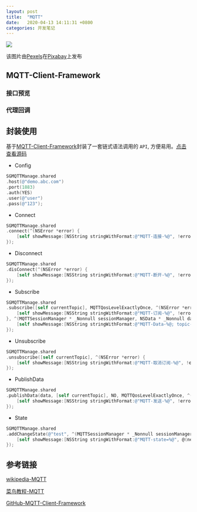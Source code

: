 ```yaml
---
layout: post
title:  "MQTT"
date:   2020-04-13 14:11:31 +0800
categories: 开发笔记
---
```


![](http://yuqiangcoder.com/assets/postImages/ios/202004/web.jpg)

该图片由<a href="https://pixabay.com/zh/users/Pexels-2286921/?utm_source=link-attribution&amp;utm_medium=referral&amp;utm_campaign=image&amp;utm_content=1868997">Pexels</a>在<a href="https://pixabay.com/zh/?utm_source=link-attribution&amp;utm_medium=referral&amp;utm_campaign=image&amp;utm_content=1868997">Pixabay</a>上发布


## MQTT-Client-Framework


### 接口预览


### 代理回调


## 封装使用
基于[MQTT-Client-Framework](https://github.com/novastone-media/MQTT-Client-Framework)封装了一套链式语法调用的 `API`, 方便易用。[点击查看源码](https://github.com/YQqiang/SGMQTT)

* Config

```Objective-C
SGMQTTManage.shared
.host(@"demo.abc.com")
.port(1883)
.auth(YES)
.user(@"user")
.pass(@"123");
```

* Connect

```Objective-C
SGMQTTManage.shared
.connect(^(NSError *error) {
    [self showMessage:[NSString stringWithFormat:@"MQTT-连接-%@", !error ? @"成功" : error]];
});
```

* Disconnect

```Objective-C
SGMQTTManage.shared
.disConnect(^(NSError *error) {
    [self showMessage:[NSString stringWithFormat:@"MQTT-断开-%@", !error ? @"成功" : error]];
});
```
* Subscribe

```Objective-C
SGMQTTManage.shared
.subscribe([self currentTopic], MQTTQosLevelExactlyOnce, ^(NSError *error, NSArray<NSNumber *> *gQoss) {
    [self showMessage:[NSString stringWithFormat:@"MQTT-订阅-%@", !error ? @"成功" : error]];
}, ^(MQTTSessionManager * _Nonnull sessionManager, NSData * _Nonnull data, NSString * _Nonnull topic, BOOL retained) {
    [self showMessage:[NSString stringWithFormat:@"MQTT-Data-%@; topic-%@", [[NSString alloc] initWithData:data encoding:NSUTF8StringEncoding], topic]];
});
```
* Unsubscribe

```Objective-C
SGMQTTManage.shared
.unsubscribe([self currentTopic], ^(NSError *error) {
    [self showMessage:[NSString stringWithFormat:@"MQTT-取消订阅-%@", !error ? @"成功" : error]];
});
```
* PublishData

```Objective-C
SGMQTTManage.shared
.publishData(data, [self currentTopic], NO, MQTTQosLevelExactlyOnce, ^(NSError *error) {
    [self showMessage:[NSString stringWithFormat:@"MQTT-发送-%@", !error ? @"成功" : error]];
});
```
* State

```Objective-C
SGMQTTManage.shared
.addChangeState(@"test", ^(MQTTSessionManager * _Nonnull sessionManager, MQTTSessionManagerState newState) {
    [self showMessage:[NSString stringWithFormat:@"MQTT-state=%@", @(newState)]];
});
```

## 参考链接

[wikipedia-MQTT](https://zh.wikipedia.org/wiki/MQTT)

[菜鸟教程-MQTT](https://www.runoob.com/w3cnote/mqtt-intro.html)

[GitHub-MQTT-Client-Framework](https://github.com/novastone-media/MQTT-Client-Framework)


[jekyll-docs]: https://jekyllrb.com/docs/home
[jekyll-gh]:   https://github.com/jekyll/jekyll
[jekyll-talk]: https://talk.jekyllrb.com/

